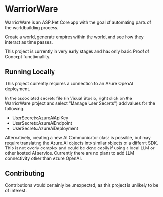 # WarriorWare

WarriorWare is an ASP.Net Core app with the goal of automating parts of the worldbuilding process.

Create a world, generate empires within the world, and see how they interact as time passes.

This project is currently in very early stages and has only basic Proof of Concept functionallity.

## Running Locally

This project currently requires a connection to an Azure OpenAI deployment. 

In the associated secrets file (in Visual Studio, right click on the WarriorWare project and select "Manage User Secrets") add values for the following.

- UserSecrets:AzureAiApiKey
- UserSecrets:AzureAiEndpoint
- UserSecrets:AzureAiDeployment

Alternatively, creating a new AI Communicator class is possible, but may require translating the Azure.AI objects into similar objects of a differnt SDK. This is not overly complex and could be done easily if using a local LLM or other hosted AI service. Currently there are no plans to add LLM connectivity other than Azure OpenAI.

## Contributing

Contributions would certainly be unexpected, as this project is unlikely to be of interest.
